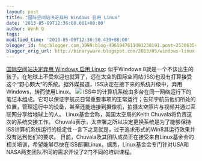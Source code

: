 ```yaml
---
layout: post
title: "国际空间站决定弃用 Windows 启用 Linux"
date: '2013-05-09T12:36:00.001+08:00'
author: Wenh Q
tags:
modified_time: '2013-05-09T12:36:50.430+08:00'
blogger_id: tag:blogger.com,1999:blog-4961947611491238191.post-253063547380869610
blogger_orig_url: http://binaryware.blogspot.com/2013/05/windows-linux.html
---
```

[国际空间站决定弃用 Windows 启用
Linux](http://www.oschina.net/news/40351/iss-turn-to-linux):
似乎Windows
8就是一个不该出生的孩子。在地球上不受欢迎也就算了，远在太空的国际空间站(ISS)也没有打算接受这个“野心颇大”的系统。据外媒报道，ISS决定在接下来的系统升级中，弃用Windows，转而使用Linux。
![](http://static.oschina.net/uploads/space/2013/0509/075930_lrQX_12.jpg)
ISS中的计算机系统由多台在同一网络运行下的笔记本组成。它可以保证宇航员日常重要事项的正常运行；告知宇航员他们所处的位置，管理运行中的设备，甚至还能连接到摄像机，拍摄太空照片与视频并通过互联网分享给地球上的人。
Linux基金会称，美国太空局的Keith Chuvala将负责这次的系统交接工作。
Chuvala表示，太空署之所以决定更换系统是为了能够保持ISS计算机系统运行的稳定性--言下之意就是，过于追求形式的Win8其运行效果并没有达到他们的要求。
日前，Chuvala及其团队成员正在接受来自Linux基金会的相关培训，希望能够尽快在ISS部署Linux。据悉，Linux基金会专门针对USA和NASA两支团队不同的需求开设了2门不同的培训课程。
